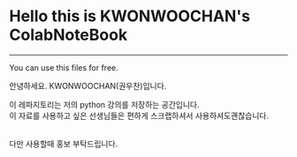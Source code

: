 # Hello this is KWONWOOCHAN's ColabNoteBook

---  

You can use this files for free.  

  
  
  안녕하세요. 
  KWONWOOCHAN(권우찬)입니다.
  
  이 레파지토리는 저의 python 강의를 저장하는 공간입니다.  
  이 자료를 사용하고 싶은 선생님들은 편하게 스크랩하셔서 사용하셔도괜찮습니다.
  
  <br>
  다만 사용할때 홍보 부탁드립니다.
